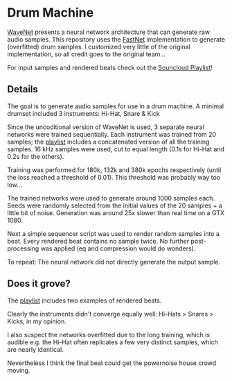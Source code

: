 # Drum Machine

[WaveNet](https://deepmind.com/blog/wavenet-generative-model-raw-audio/) presents a neural network architecture that can generate raw audio samples.
This repository uses the [FastNet](https://github.com/tomlepaine/fast-wavenet) implementation to generate (overfitted) drum samples.
I customized very little of the original implementation, so all credit goes to the original team...

For input samples and rendered beats check out the [Souncloud Playlist](https://soundcloud.com/oouuli/sets/drummachine)!

## Details

The goal is to generate audio samples for use in a drum machine.
A minimal drumset included 3 instruments: Hi-Hat, Snare & Kick

Since the uncoditional version of WaveNet is used, 3 separate
neural networks were trained sequentially.
Each instrument was trained from 20 samples; the [playlist](https://soundcloud.com/oouuli/sets/drummachine) includes a concatenated version of all the training samples. 16 kHz samples were used, cut to equal length (0.1s for Hi-Hat and 0.2s for the others).

Training was performed for 180k, 132k and 380k epochs respectively
(until the loss reached a threshold of 0.01).
This threshold was probably way too low...

The trained networks were used to generate around 1000 samples each.
Seeds were randomly selected from the initial values of the 20 samples +
a little bit of noise. Generation was around 25x slower than real time on a GTX 1080.

Next a simple sequencer script was used to render random samples into a beat.
Every rendered beat contains no sample twice.
No further post-processing was applied (eq and compression would do wonders).

To repeat: The neural network did not directly generate the output sample.


## Does it grove?

The [playlist](https://soundcloud.com/oouuli/sets/drummachine) includes two examples of rendered beats.

Clearly the instruments didn't converge equally well:
Hi-Hats > Snares > Kicks, in my opinion.

I also suspect the networks overfitted due to the long training, which is audible e.g. the Hi-Hat often replicates a few very distinct samples, which are nearly identical.

Nevertheless I think the final beat could get the powernoise house crowd moving.